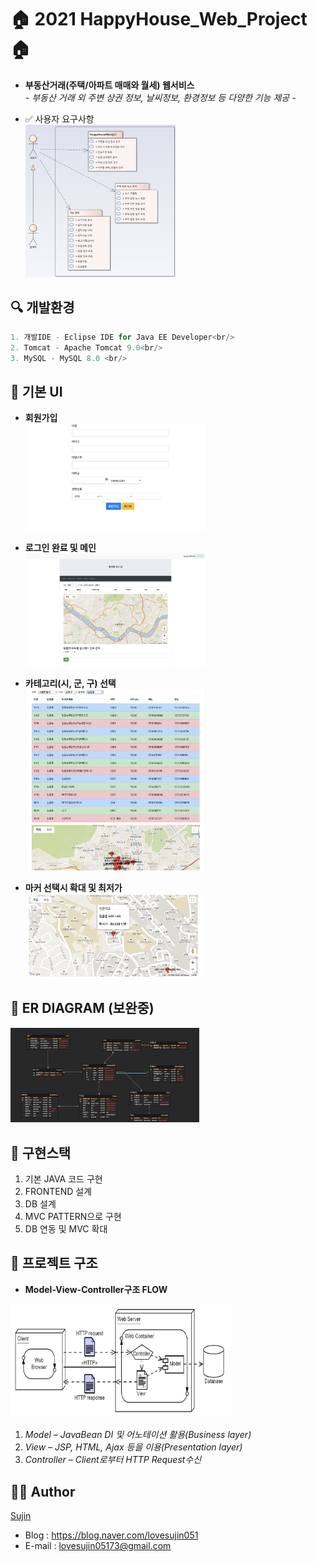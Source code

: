 # :house: 2021 HappyHouse_Web_Project :house:

- **부동산거래(주택/아파트 매매와 월세) 웹서비스**  
    *- 부동산 거래 외 주변 상권 정보, 날씨정보, 환경정보 등 다양한 기능 제공 -*

- :white_check_mark: 사용자 요구사항  
<img src="IMG/usecase.JPG" width="50%"></img>
    

## :mag: 개발환경

```java
1. 개발IDE - Eclipse IDE for Java EE Developer<br/>
2. Tomcat - Apache Tomcat 9.0<br/>
3. MySQL - MySQL 8.0 <br/>
```

## :loudspeaker: 기본 UI

- **회원가입**  
<img src="IMG/회원가입 화면.png" width="60%"></img>

- **로그인 완료 및 메인**  
<img src="IMG/로그인 완료 및 메인화면.png" width="60%"></img>

- **카테고리(시, 군, 구) 선택**  
<img src="IMG/카테고리 선택 화면.png" width="60%"></img>

- **마커 선택시 확대 및 최저가**  
<img src="IMG/마커 선택시 확대 및 최저가.png" width="60%"></img>


## :open_file_folder: ER DIAGRAM (보완중)
<img src="IMG/HappyHouse_DB.png" width="60%"></img>


## :1234: 구현스택

1. 기본 JAVA 코드 구현
2. FRONTEND 설계
3. DB 설계
4. MVC PATTERN으로 구현
5. DB 연동 및 MVC 확대

## :round_pushpin: 프로젝트 구조
- **Model-View-Controller구조 FLOW**  

<img src="IMG/mvcpattern.JPG" width="70%"></img>
1. *Model – JavaBean DI 및 어노테이션 활용(Business layer)*
2. *View – JSP, HTML, Ajax 등을 이용(Presentation layer)*
3. *Controller – Client로부터 HTTP Request수신*

## :girl::boy: Author
[Sujin](https://github.com/SujinJeong)
- Blog : https://blog.naver.com/lovesujin051
- E-mail : lovesujin05173@gmail.com

